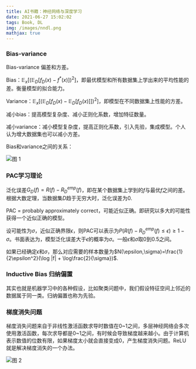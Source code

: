 ```yaml
---
title: AI书籍：神经网络与深度学习
date: 2021-06-27 15:02:02
tags: Book, DL
img: /images/nndl.png
mathjax: true
---
```


### Bias-variance
Bias-variance 偏差和方差。

Bias：$\mathbb{E}_x[(\mathbb{E}_D[f_D(x)-f^*(x)])^2]$，即最优模型和所有数据集上学出来的平均性能的差。衡量模型的拟合能力。

Variance：$\mathbb{E}_x[(\mathbb{E}_D[f_D(x)-\mathbb{E}_D[f_D(x)]])^2]$，即模型在不同数据集上性能的方差。

减小bias：提高模型复杂度、减小正则化系数，增加特征数量。

减小variance：减小模型复杂度，提高正则化系数，引入先验，集成模型。个人认为增大数据集也可以减小方差。

Bias和variance之间的关系：

![图 1](https://i.loli.net/2021/06/27/4eD7Pq8LwMYSV2y.png)  


### PAC学习理论
泛化误差$G_D(f)=R(f)-R_D^{emp}(f)$，即在某个数据集上学到的$f$与最优$f$之间的差。根据大数定理，当数据集$D$趋于无穷大时，泛化误差为0.

PAC = probably approximately correct，可能近似正确。即研究以多大的可能性获得一个近似正确的模型。

设可能性为$\sigma$，近似正确界限$\epsilon$，则PAC可以表示为$P(R(f)-R_D^{emp}(f)\le \epsilon)\ge 1-\sigma$。书面表达为，模型泛化误差大于$\epsilon$的概率为$\sigma$。一般$\epsilon$和$\sigma$取0到0.5之间。

如果已经确定$\epsilon$和$\sigma$，那么对应需要的样本数量为$N(\epsilon,\sigma)=\frac{1}{2\epsilon^2}(\log |f| + \log\frac{2}{\sigma})$.

### Inductive Bias 归纳偏置
其实也就是机器学习中的各种假设，比如聚类问题中，我们假设特征空间上邻近的数据属于同一类。归纳偏置也称为先验。

### 梯度消失问题

梯度消失问题来自于非线性激活函数求导时数值在0~1之间，多层神经网络会多次使用激活函数，每次求导都是0~1之间，有时候会导致梯度越来越小。由于计算机表示数值的位数有限，如果梯度太小就会直接变成0，产生梯度消失问题。ReLU就是解决梯度消失的一个办法。

![图 2](https://i.loli.net/2021/06/27/3i91WCkAdmVz8M4.png)  


